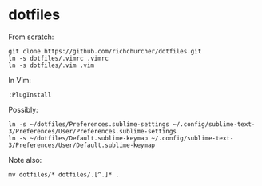 dotfiles
========

From scratch:

    git clone https://github.com/richchurcher/dotfiles.git
    ln -s dotfiles/.vimrc .vimrc
    ln -s dotfiles/.vim .vim

In Vim:

    :PlugInstall

Possibly:

	ln -s ~/dotfiles/Preferences.sublime-settings ~/.config/sublime-text-3/Preferences/User/Preferences.sublime-settings
	ln -s ~/dotfiles/Default.sublime-keymap ~/.config/sublime-text-3/Preferences/User/Default.sublime-keymap

Note also:

    mv dotfiles/* dotfiles/.[^.]* .
